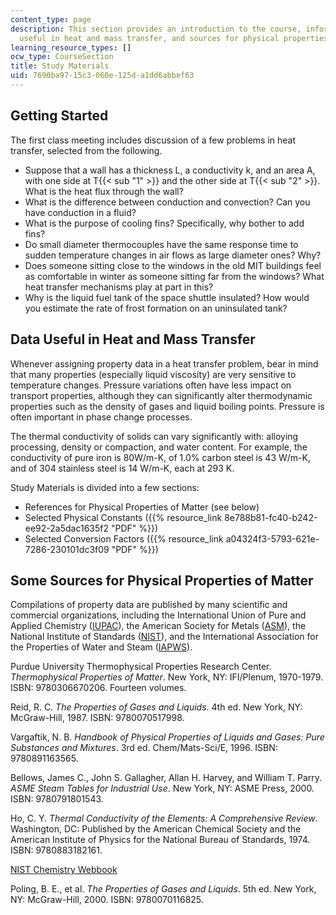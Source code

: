 ```yaml
---
content_type: page
description: This section provides an introduction to the course, information on data
  useful in heat and mass transfer, and sources for physical properties of matter.
learning_resource_types: []
ocw_type: CourseSection
title: Study Materials
uid: 7690ba97-15c3-060e-125d-a1dd6abbef63
---
```


Getting Started
---------------

The first class meeting includes discussion of a few problems in heat transfer, selected from the following.

*   Suppose that a wall has a thickness L, a conductivity k, and an area A, with one side at T{{< sub "1" >}} and the other side at T{{< sub "2" >}}. What is the heat flux through the wall?
*   What is the difference between conduction and convection? Can you have conduction in a fluid?
*   What is the purpose of cooling fins? Specifically, why bother to add fins?
*   Do small diameter thermocouples have the same response time to sudden temperature changes in air flows as large diameter ones? Why?
*   Does someone sitting close to the windows in the old MIT buildings feel as comfortable in winter as someone sitting far from the windows? What heat transfer mechanisms play at part in this?
*   Why is the liquid fuel tank of the space shuttle insulated? How would you estimate the rate of frost formation on an uninsulated tank?

Data Useful in Heat and Mass Transfer
-------------------------------------

Whenever assigning property data in a heat transfer problem, bear in mind that many properties (especially liquid viscosity) are very sensitive to temperature changes. Pressure variations often have less impact on transport properties, although they can significantly alter thermodynamic properties such as the density of gases and liquid boiling points. Pressure is often important in phase change processes.

The thermal conductivity of solids can vary significantly with: alloying processing, density or compaction, and water content. For example, the conductivity of pure iron is 80W/m-K, of 1.0% carbon steel is 43 W/m-K, and of 304 stainless steel is 14 W/m-K, each at 293 K.

Study Materials is divided into a few sections:

*   References for Physical Properties of Matter (see below)
*   Selected Physical Constants ({{% resource_link 8e788b81-fc40-b242-ee92-2a5dac1635f2 "PDF" %}})
*   Selected Conversion Factors ({{% resource_link a04324f3-5793-621e-7286-230101dc3f09 "PDF" %}})

Some Sources for Physical Properties of Matter
----------------------------------------------

Compilations of property data are published by many scientific and commercial organizations, including the International Union of Pure and Applied Chemistry ([IUPAC](http://iupac.org/)), the American Society for Metals ([ASM](http://asminternational.org/)), the National Institute of Standards ([NIST](http://nist.gov/)), and the International Association for the Properties of Water and Steam ([IAPWS](http://iapws.org/)).

Purdue University Thermophysical Properties Research Center. _Thermophysical Properties of Matter_. New York, NY: IFI/Plenum, 1970-1979. ISBN: 9780306670206. Fourteen volumes.

Reid, R. C. _The Properties of Gases and Liquids_. 4th ed. New York, NY: McGraw-Hill, 1987. ISBN: 9780070517998.

Vargaftik, N. B. _Handbook of Physical Properties of Liquids and Gases: Pure Substances and Mixtures_. 3rd ed. Chem/Mats-Sci/E, 1996. ISBN: 9780891163565.

Bellows, James C., John S. Gallagher, Allan H. Harvey, and William T. Parry. _ASME Steam Tables for Industrial Use_. New York, NY: ASME Press, 2000. ISBN: 9780791801543.

Ho, C. Y. _Thermal Conductivity of the Elements: A Comprehensive Review_. Washington, DC: Published by the American Chemical Society and the American Institute of Physics for the National Bureau of Standards, 1974. ISBN: 9780883182161.

[NIST Chemistry Webbook](http://webbook.nist.gov/chemistry/fluid/)

Poling, B. E., et al. _The Properties of Gases and Liquids_. 5th ed. New York, NY: McGraw-Hill, 2000. ISBN: 9780070116825.